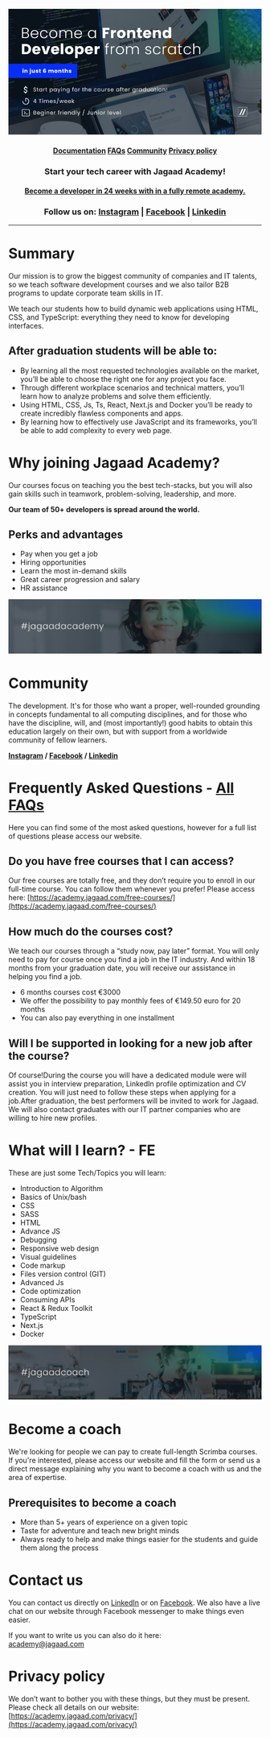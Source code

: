 <p align="center">
<img src="./images/top-banner_.jpg" />
<h4 align="center"> <a href="#">Documentation</a>  <a href="#">FAQs</a>  <a href="#">Community</a> <a href="#">Privacy policy</a> </h4>
<h3 align="center">Start your tech career with Jagaad Academy!</h3>
<h4 align="center"><a href="https://academy.jagaad.com/course/php-backend-development/">Become a developer in 24 weeks with in a fully remote academy.</a></h4>
<h3 align="center">Follow us on: <a href="https://www.instagram.com/academyjagaad/">Instagram</a> | <a href="https://www.facebook.com/JagaadAcademy">Facebook</a> | <a href="https://www.linkedin.com/school/jagaad-academy/">Linkedin</a></h3>
<hr align="center" /></p>

# Summary

Our mission is to grow the biggest community of companies and IT talents, so we teach software development courses and we also tailor B2B programs to update corporate team skills in IT.

We teach our students how to build dynamic web applications using HTML, CSS, and TypeScript: everything they need to know for developing interfaces.

## After graduation students will be able to:

-   By learning all the most requested technologies available on the market, you’ll be able to choose the right one for any project you face.
-   Through different workplace scenarios and technical matters, you’ll learn how to analyze problems and solve them efficiently.
-   Using HTML, CSS, Js, Ts, React, Next.js and Docker you’ll be ready to create incredibly flawless components and apps.
-   By learning how to effectively use JavaScript and its frameworks, you’ll be able to add complexity to every web page.

# Why joining Jagaad Academy?

Our courses focus on teaching you the best tech-stacks, but you will also gain skills such in teamwork, problem-solving, leadership, and more.

**Our team of 50+ developers is spread around the world.**

## Perks and advantages

-   Pay when you get a job
-   Hiring opportunities
-   Learn the most in-demand skills
-   Great career progression and salary
-   HR assistance

![](./images/hashtag-jagaad-academy.png)

# Community

The development. It's for those who want a proper, well-rounded grounding in concepts fundamental to all computing disciplines, and for those who have the discipline, will, and (most importantly!) good habits to obtain this education largely on their own, but with support from a worldwide community of fellow learners.

**[Instagram](https://www.instagram.com/academyjagaad/) / [Facebook](https://www.facebook.com/JagaadAcademy) / [Linkedin](https://www.linkedin.com/school/jagaad-academy/)**

# Frequently Asked Questions - [All FAQs](https://academy.jagaad.com/faq/)

Here you can find some of the most asked questions, however for a full list of questions please access our website.

## Do you have free courses that I can access?

Our free courses are totally free, and they don’t require you to enroll in our full-time course. You can follow them whenever you prefer! Please access here: [https://academy.jagaad.com/free-courses/](https://academy.jagaad.com/free-courses/)

## How much do the courses cost?

We teach our courses through a “study now, pay later” format. You will only need to pay for course once you find a job in the IT industry. And within 18 months from your graduation date, you will receive our assistance in helping you find a job.

-   6 months courses cost €3000
-   We offer the possibility to pay monthly fees of €149.50 euro for 20 months
-   You can also pay everything in one installment

## Will I be supported in looking for a new job after the course?

Of course!During the course you will have a dedicated module were will assist you in interview preparation, LinkedIn profile optimization and CV creation. You will just need to follow these steps when applying for a job.After graduation, the best performers will be invited to work for Jagaad. We will also contact graduates with our IT partner companies who are willing to hire new profiles.

# What will I learn? - FE

These are just some Tech/Topics you will learn:

-   Introduction to Algorithm
-   Basics of Unix/bash
-   CSS
-   SASS
-   HTML
-   Advance JS
-   Debugging
-   Responsive web design
-   Visual guidelines
-   Code markup
-   Files version control (GIT)
-   Advanced Js
-   Code optimization
-   Consuming APIs
-   React & Redux Toolkit
-   TypeScript
-   Next.js
-   Docker

![](./images/hashtag-jagaad-coach.png)

# Become a coach

We're looking for people we can pay to create full-length Scrimba courses. If you're interested, please access our website and fill the form or send us a direct message explaining why you want to become a coach with us and the area of expertise.

## Prerequisites to become a coach

-   More than 5+ years of experience on a given topic
-   Taste for adventure and teach new bright minds
-   Always ready to help and make things easier for the students and guide them along the process

# Contact us

You can contact us directly on [LinkedIn](https://www.linkedin.com/school/jagaad-academy/) or on [Facebook](https://www.facebook.com/JagaadAcademy). We also have a live chat on our website through Facebook messenger to make things even easier.

If you want to write us you can also do it here:  
[academy@jagaad.com](mailto:academy@jagaad.com)

# Privacy policy

We don’t want to bother you with these things, but they must be present.  
Please check all details on our website: [https://academy.jagaad.com/privacy/](https://academy.jagaad.com/privacy/)
